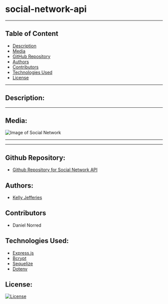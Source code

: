 # social-network-api

-------
## Table of Content

- [Description](#description)
- [Media](#media)
- [GitHub Repository](#github-repository)
- [Authors](#authors)  
- [Contributors](#contributors)
- [Technologies Used](#technologies-used) 
- [License](#license)

-------
## Description:  



------
## Media:

![Image of Social Network](./public/images/sidequest-main.jpg)

------

----
## Github Repository:

- [Github Repository for Social Network API](https://github.com/ksjefferies/social-network-api)

## Authors:

- [Kelly Jefferies](https://github.com/ksjefferies)

## Contributors

- Daniel Norred

## Technologies Used:

- [Express.js](https://expressjs.com/)
- [Bcrypt](https://www.npmjs.com/package/bcrypt)
- [Sequelize](https://sequelize.org/)
- [Dotenv](https://www.npmjs.com/package/dotenv)

## License:

[![License](https://img.shields.io/badge/License-MIT%20License-Green)](http://choosealicense.com/licenses/mit/)